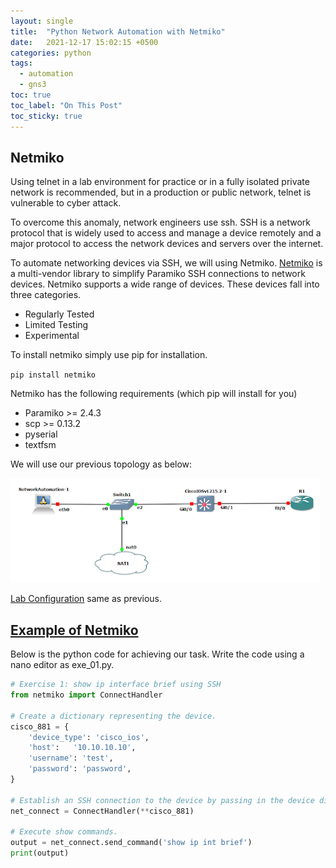 ```yaml
---
layout: single
title:  "Python Network Automation with Netmiko"
date:   2021-12-17 15:02:15 +0500
categories: python
tags: 
  - automation
  - gns3
toc: true
toc_label: "On This Post"
toc_sticky: true
---
```


## Netmiko
Using telnet in a lab environment for practice or in a fully isolated private network is recommended, but in a production or public network, telnet is vulnerable to cyber attack.

To overcome this anomaly, network engineers use ssh. SSH is a network protocol that is widely used to access and manage a device remotely and a major protocol to access the network devices and servers over the internet.

To automate networking devices via SSH, we will using Netmiko. [Netmiko](https://syd-asif.blogspot.com/2021/09/python-netmiko.html) is a multi-vendor library to simplify Paramiko SSH connections to network devices. Netmiko supports a wide range of devices. These devices fall into three categories.

- Regularly Tested
- Limited Testing
- Experimental

To install netmiko simply use pip for installation.

`pip install netmiko`

Netmiko has the following requirements (which pip will install for you)

- Paramiko >= 2.4.3
- scp >= 0.13.2
- pyserial
- textfsm

We will use our previous topology as below:

![picture](/assets/images/network_automation.png)

[Lab Configuration](https://sydasif.github.io/python/network-automation-gns3/#lab-configuration) same as previous.

## [Example of Netmiko](https://github.com/ktbyers/netmiko/blob/develop/EXAMPLES.md)  

Below is the python code for achieving our task. Write the code using a nano editor as exe_01.py.

```python
# Exercise 1: show ip interface brief using SSH
from netmiko import ConnectHandler

# Create a dictionary representing the device.
cisco_881 = {
    'device_type': 'cisco_ios',
    'host':   '10.10.10.10',
    'username': 'test',
    'password': 'password',
}

# Establish an SSH connection to the device by passing in the device dictionary.
net_connect = ConnectHandler(**cisco_881)

# Execute show commands.
output = net_connect.send_command('show ip int brief')
print(output)
```
